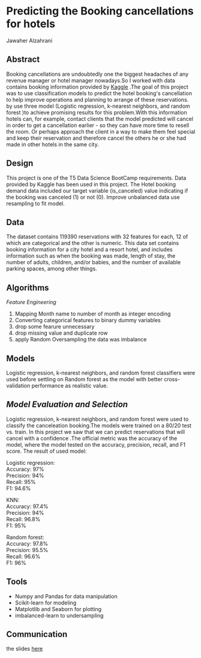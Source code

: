 # Predicting the Booking cancellations for hotels <br>
Jawaher Alzahrani <br>

## Abstract <br>
Booking cancellations are undoubtedly one the biggest headaches of any revenue manager or hotel manager nowadays.So I worked with data contains booking information provided by [Kaggle](https://www.kaggle.com/jessemostipak/hotel-booking-demand/code) .The goal of this project was to use classification models to predict  the hotel booking's cancellation to help improve operations and  planning to arrange of these reservations. by use three model (Logistic regression, k-nearest neighbors, and random forest )to achieve promising results for this problem.With this information hotels can, for example, contact clients that the model predicted will cancel in order to get a cancellation earlier - so they can have more time to resell the room. Or perhaps approach the client in a way to make them feel special and keep their reservation and therefore cancel the others he or she had made in other hotels in the same city.<br>
## Design<br>
This project is one of the T5 Data Science BootCamp requirements. Data provided by Kaggle has been used in this project. The Hotel booking demand data included our target variable (is_canceled) value indicating if the booking was canceled (1) or not (0). Improve unbalanced data use resampling to fit model.<br>
## Data <br>
The dataset contains 119390 reservations with 32 features for each, 12 of which are categorical and  the other is numeric. 
This data set contains booking information for a city hotel and a resort hotel, and includes information such as when the booking was made, length of stay, the number of adults, children, and/or babies, and the number of available parking spaces, among other things.<br>

## Algorithms <br>

*Feature Engineering* <br>
1. Mapping Month name to number of month as  integer encoding<br>
2. Converting categorical features to binary dummy variables <br>
3. drop some fearure unnecessary <br>
4. drop missing value and duplicate row <br>
5. apply Random Oversampling the data was imbalance <br>

## Models <br>
  
Logistic regression, k-nearest neighbors, and random forest classifiers were used before settling on Random forest as the model with  better cross-validation performance as realistic value. <br>
## *Model Evaluation and Selection* <br>
  
Logistic regression, k-nearest neighbors, and random forest were used to classify the canceleation booking.The models were trained on a 80/20 test vs. train. In this project we saw that we can predict reservations that will cancel with a confidence .The official metric was the accuracy of the model, where the model tested on the accuracy, precision, recall, and F1 score. The result of used model:<br>

Logistic regression:<br>
Accuracy: 97% <br>
Precision: 94% <br>
Recall: 95% <br>
F1: 94.6% <br>

KNN: <br>
Accuracy: 97.4% <br>
Precision: 94% <br>
Recall: 96.8% <br>
F1: 95% <br>

Random forest: <br>
Accuracy: 97.8% <br>
Precision: 95.5% <br>
Recall: 96.6% <br>
F1: 96% <br>


## Tools <br>
- Numpy and Pandas for data manipulation <br>
- Scikit-learn for modeling <br>
- Matplotlib and Seaborn for plotting <br>
- imbalanced-learn to undersampling  <br>

## Communication <br>
the slides  [here](https://github.com/JawaherJamaan/hotel-booking-Data-Science/blob/main/Final/Presentation%20-%20Hotel%20Booking%20Cancelation.pdf)

